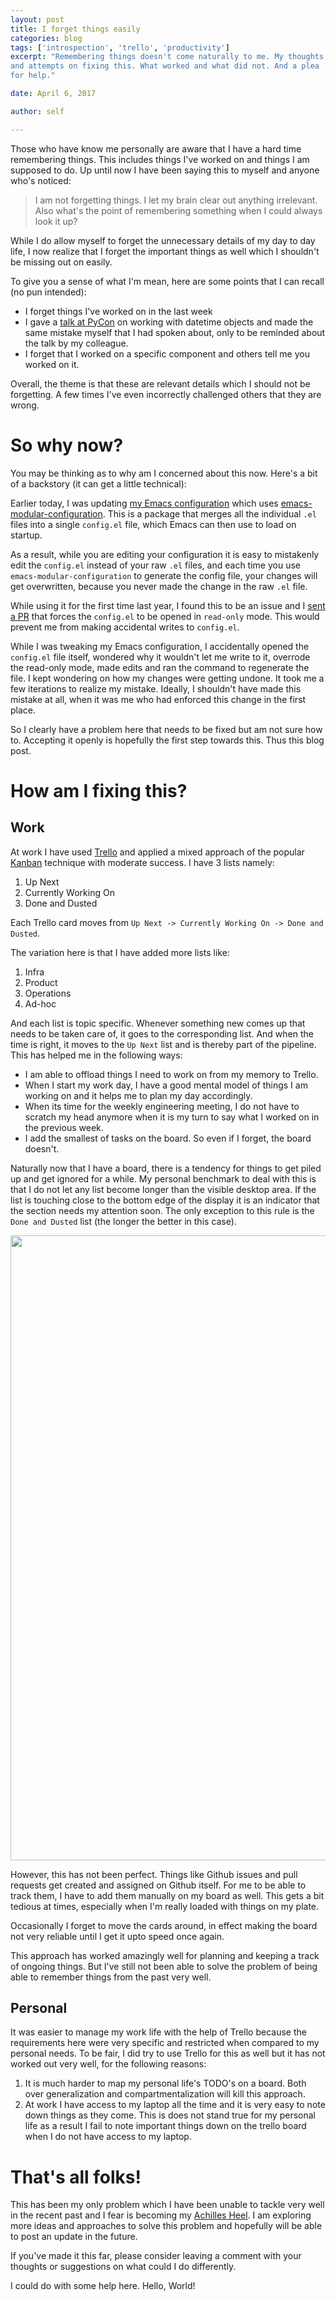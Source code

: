 ```yaml
---
layout: post
title: I forget things easily
categories: blog
tags: ['introspection', 'trello', 'productivity']
excerpt: "Remembering things doesn't come naturally to me. My thoughts
and attempts on fixing this. What worked and what did not. And a plea
for help."

date: April 6, 2017

author: self

---
```


Those who have know me personally are aware that I have a hard time
remembering things. This includes things I've worked on and things I am
supposed to do. Up until now I have been saying this to myself and
anyone who's noticed:

> I am not forgetting things. I let my brain clear out anything
> irrelevant. Also what's the point of remembering something when I
> could always look it up?

While I do allow myself to forget the unnecessary details of my day to
day life, I now realize that I forget the important things as well which
I shouldn't be missing out on easily.

To give you a sense of what I'm mean, here are some points that I can
recall (no pun intended):

* I forget things I've worked on in the last week
* I gave a [talk at PyCon](https://www.youtube.com/watch?v=kKDbiibuT7Y)
on working with datetime objects and made the same mistake myself that I
had spoken about, only to be reminded about the talk by my colleague.
* I forget that I worked on a specific component and others tell me you
worked on it.
      
Overall, the theme is that these are relevant details which I should not
be forgetting. A few times I've even incorrectly challenged others that
they are wrong.

# So why now?

You may be thinking as to why am I concerned about this now. Here's a
bit of a backstory (it can get a little technical):

Earlier today, I was updating
[my Emacs configuration](https://github.com/indradhanush/.emacs.d/)
which uses
[emacs-modular-configuration](https://github.com/targzeta/emacs-modular-configuration). This
is a package that merges all the individual `.el` files into a single
`config.el` file, which Emacs can then use to load on startup.

As a result, while you are editing your configuration it is easy to
mistakenly edit the `config.el` instead of your raw `.el` files, and
each time you use `emacs-modular-configuration` to generate the config
file, your changes will get overwritten, because you never made the
change in the raw `.el` file.

While using it for the first time last year, I found this to be an
issue and I
[sent a PR](https://github.com/targzeta/emacs-modular-configuration/pull/2)
that forces the `config.el` to be opened in `read-only` mode. This would
prevent me from making accidental writes to `config.el`.

While I was tweaking my Emacs configuration, I accidentally opened the
`config.el` file itself, wondered why it wouldn't let me write to it,
overrode the read-only mode, made edits and ran the command to
regenerate the file. I kept wondering on how my changes were getting
undone. It took me a few iterations to realize my mistake. Ideally, I
shouldn't have made this mistake at all, when it was me who had
enforced this change in the first place.

So I clearly have a problem here that needs to be fixed but am not sure
how to. Accepting it openly is hopefully the first step towards
this. Thus this blog post. 
  
# How am I fixing this?

## Work
At work I have used
[Trello](https://trello.com/indradhanushgupta/recommend) and applied a mixed approach of the popular
[Kanban](https://en.wikipedia.org/wiki/Kanban_board) technique with
moderate success. I have 3 lists namely:

1. Up Next
2. Currently Working On
3. Done and Dusted

Each Trello card moves from `Up Next -> Currently Working On -> Done and
Dusted`.

The variation here is that I have added more lists like:

1. Infra
2. Product
3. Operations
4. Ad-hoc

And each list is topic specific. Whenever something new comes up that
needs to be taken care of, it goes to the corresponding list. And when
the time is right, it moves to the `Up Next` list and is thereby part of
the pipeline. This has helped me in the following ways:

* I am able to offload things I need to work on from my memory to
  Trello.
* When I start my work day, I have a good mental model of things I am
  working on and it helps me to plan my day accordingly.
* When its time for the weekly engineering meeting, I do not have to
  scratch my head anymore when it is my turn to say what I worked on in
  the previous week.
* I add the smallest of tasks on the board. So even if I forget, the
  board doesn't.
  
Naturally now that I have a board, there is a tendency for things to get
piled up and get ignored for a while. My personal benchmark to deal with
this is that I do not let any list become longer than the visible
desktop area. If the list is touching close to the bottom edge of the
display it is an indicator that the section needs my attention soon. 
The only exception to this rule is the `Done and Dusted` list (the
longer the better in this case).

<div>
  <img src="{{ site.url }}/images/trello-kanban.png" height="1000" width="800"/>
</div>

However, this has not been perfect. Things like Github issues and pull
requests get created and assigned on Github itself. For me to be able to
track them, I have to add them manually on my board as well. This gets a
bit tedious at times, especially when I'm really loaded with things on
my plate.

Occasionally I forget to move the cards around, in effect making the
board not very reliable until I get it upto speed once again.

This approach has worked amazingly well for planning and keeping a track of
ongoing things. But I've still not been able to solve the problem of
being able to remember things from the past very well.

## Personal

It was easier to manage my work life with the help of Trello because the
requirements here were very specific and restricted when compared to my
personal needs. To be fair, I did try to use Trello for this as well but
it has not worked out very well, for the following reasons:

1. It is much harder to map my personal life's TODO's on a board. Both
   over generalization and compartmentalization will kill this approach.
2. At work I have access to my laptop all the time and it is very easy
   to note down things as they come. This is does not stand true for my
   personal life as a result I fail to note important things down on the
   trello board when I do not have access to my laptop.
   

# That's all folks!

This has been my only problem which I have been unable to tackle very
well in the recent past and I fear is becoming my
[Achilles Heel](https://en.wikipedia.org/wiki/Achilles%27_heel). I am
exploring more ideas and approaches to solve this problem and hopefully
will be able to post an update in the future. 

If you've made it this far, please consider leaving a comment with your
thoughts or suggestions on what could I do differently.

I could do with some help here. Hello, World!
